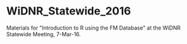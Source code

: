 WiDNR_Statewide_2016
====================

Materials for "Introduction to R using the FM Database" at the WiDNR Statewide Meeting, 7-Mar-16.
